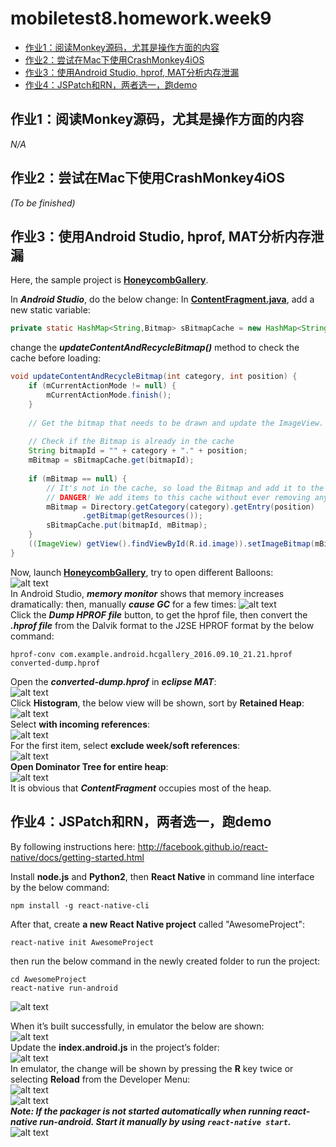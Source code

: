 # mobiletest8.homework.week9
*   [作业1：阅读Monkey源码，尤其是操作方面的内容](#hw1)
*   [作业2：尝试在Mac下使用CrashMonkey4iOS](#hw2)
*   [作业3：使用Android Studio, hprof, MAT分析内存泄漏](#hw3)
*   [作业4：JSPatch和RN，两者选一，跑demo](#hw4)

<h2 id="hw1">作业1：阅读Monkey源码，尤其是操作方面的内容</h2>

_N/A_

<h2 id="hw2">作业2：尝试在Mac下使用CrashMonkey4iOS</h2>

_(To be finished)_

<h2 id="hw3">作业3：使用Android Studio, hprof, MAT分析内存泄漏</h2>

Here, the sample project is **[HoneycombGallery]**.

In ***Android Studio***, do the below change:
In **[ContentFragment.java]**, add a new static variable:
```java
private static HashMap<String,Bitmap> sBitmapCache = new HashMap<String,Bitmap>();
```
change the ***updateContentAndRecycleBitmap()*** method to check the cache before loading:
```java
void updateContentAndRecycleBitmap(int category, int position) {
    if (mCurrentActionMode != null) {
        mCurrentActionMode.finish();
    }
 
    // Get the bitmap that needs to be drawn and update the ImageView.
 
    // Check if the Bitmap is already in the cache
    String bitmapId = "" + category + "." + position;
    mBitmap = sBitmapCache.get(bitmapId);
 
    if (mBitmap == null) {
        // It's not in the cache, so load the Bitmap and add it to the cache.
        // DANGER! We add items to this cache without ever removing any.
        mBitmap = Directory.getCategory(category).getEntry(position)
                .getBitmap(getResources());
        sBitmapCache.put(bitmapId, mBitmap);
    }
    ((ImageView) getView().findViewById(R.id.image)).setImageBitmap(mBitmap);
}
```
Now, launch **[HoneycombGallery]**, try to open different Balloons:  
![alt text][img3-01]  
In Android Studio, ***memory monitor*** shows that memory increases dramatically:
then, manually ***cause GC*** for a few times: 
![alt text][img3-02]  
Click the ***Dump HPROF file*** button, to get the hprof file, then convert the ***.hprof file*** from the Dalvik format to the J2SE HPROF format by the below command:  

    hprof-conv com.example.android.hcgallery_2016.09.10_21.21.hprof converted-dump.hprof  
    
Open the ***converted-dump.hprof*** in ***eclipse MAT***:  
![alt text][img3-03]  
Click **Histogram**, the below view will be shown, sort by **Retained Heap**:  
![alt text][img3-04]  
Select **with incoming references**:  
![alt text][img3-05]  
For the first item, select **exclude week/soft references**:  
![alt text][img3-06]  
**Open Dominator Tree for entire heap**:  
![alt text][img3-07]  
It is obvious that ***ContentFragment*** occupies most of the heap.


<h2 id="hw4">作业4：JSPatch和RN，两者选一，跑demo</h2>

By following instructions here:
http://facebook.github.io/react-native/docs/getting-started.html

Install **node.js** and **Python2**, then **React Native** in command line interface by the below command:  

    npm install -g react-native-cli

After that, create **a new React Native project** called "AwesomeProject":  

    react-native init AwesomeProject

then run the below command in the newly created folder to run the project:  

    cd AwesomeProject
    react-native run-android
    
![alt text][img4-01] 

When it’s built successfully, in emulator the below are shown:  
![alt text][img4-02]  
Update the **index.android.js** in the project’s folder:  
![alt text][img4-03]  
In emulator, the change will be shown by pressing the **R** key twice or selecting **Reload** from the Developer Menu:  
![alt text][img4-04]  
![alt text][img4-05]  
***Note: If the packager is not started automatically when running react-native run-android. Start it manually by using `react-native start`.***  
![alt text][img4-06] 



[HoneycombGallery]: https://github.com/Miserlou/Android-SDK-Samples/tree/master/HoneycombGallery
[ContentFragment.java]: https://github.com/Miserlou/Android-SDK-Samples/blob/master/HoneycombGallery/src/com/example/android/hcgallery/ContentFragment.java
[img3-01]: https://github.com/mobiletest8/mobiletest8.homework.wanmich/blob/master/week9/src/common/images/3-01.png
[img3-02]: https://github.com/mobiletest8/mobiletest8.homework.wanmich/blob/master/week9/src/common/images/3-02.png
[img3-03]: https://github.com/mobiletest8/mobiletest8.homework.wanmich/blob/master/week9/src/common/images/3-03.png
[img3-04]: https://github.com/mobiletest8/mobiletest8.homework.wanmich/blob/master/week9/src/common/images/3-04.png
[img3-05]: https://github.com/mobiletest8/mobiletest8.homework.wanmich/blob/master/week9/src/common/images/3-05.png
[img3-06]: https://github.com/mobiletest8/mobiletest8.homework.wanmich/blob/master/week9/src/common/images/3-06.png
[img3-07]: https://github.com/mobiletest8/mobiletest8.homework.wanmich/blob/master/week9/src/common/images/3-07.png
[img4-01]: https://github.com/mobiletest8/mobiletest8.homework.wanmich/blob/master/week9/src/common/images/4-01.png
[img4-02]: https://github.com/mobiletest8/mobiletest8.homework.wanmich/blob/master/week9/src/common/images/4-02.png
[img4-03]: https://github.com/mobiletest8/mobiletest8.homework.wanmich/blob/master/week9/src/common/images/4-03.png
[img4-04]: https://github.com/mobiletest8/mobiletest8.homework.wanmich/blob/master/week9/src/common/images/4-04.png
[img4-05]: https://github.com/mobiletest8/mobiletest8.homework.wanmich/blob/master/week9/src/common/images/4-05.png
[img4-06]: https://github.com/mobiletest8/mobiletest8.homework.wanmich/blob/master/week9/src/common/images/4-06.png
